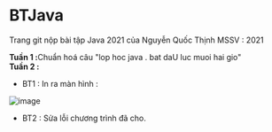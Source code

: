 # BTJava
 
 Trang git nộp bài tập Java 2021 của Nguyễn Quốc Thịnh MSSV : 2021
 
 <b>Tuần 1 :</b>Chuẩn hoá câu "lop hoc  java . bat daU luc muoi hai gio" <br>
 <b>Tuần 2 :</b>
 + BT1 : In ra màn hình :

![image](https://user-images.githubusercontent.com/40324340/137432678-ed44a166-71a5-4603-a953-38cf3ee7c6b1.png)

+ BT2 : Sửa lỗi chương trình đã cho.
